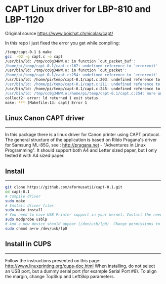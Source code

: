 # CAPT Linux driver for LBP-810 and LBP-1120

Original source https://www.boichat.ch/nicolas/capt/

In this repo I just fixed the error you get while compiling:
```sh
/temp/capt-0.1 $ make
gcc  -O2 -g capt.c -o capt
/usr/bin/ld: /tmp/cc0g34NW.o: in function `out_packet_buf':
/home/pi/temp/capt-0.1/capt.c:167: undefined reference to `errorexit'
/usr/bin/ld: /tmp/cc0g34NW.o: in function `out_packet':
/home/pi/temp/capt-0.1/capt.c:254: undefined reference to `errorexit'
/usr/bin/ld: /home/pi/temp/capt-0.1/capt.c:203: undefined reference to `errorexit'
/usr/bin/ld: /home/pi/temp/capt-0.1/capt.c:211: undefined reference to `errorexit'
/usr/bin/ld: /home/pi/temp/capt-0.1/capt.c:245: undefined reference to `errorexit'
/usr/bin/ld: /tmp/cc0g34NW.o:/home/pi/temp/capt-0.1/capt.c:254: more undefined references to `errorexit' follow
collect2: error: ld returned 1 exit status
make: *** [Makefile:13: capt] Error 1
```


## Linux Canon CAPT driver
-----------------------
In this package there is a linux driver for Canon printer using CAPT protocol.
The general structure of the application is based on Rildo Pragana's driver for Samsung ML-85G, see : http://pragana.net - "Adventures in Linux Programming".
It should support both A4 and Letter sized paper, but I only tested it with A4 sized paper.

## Install
-------
```sh
git clone https://github.com/aformusatii/capt-0.1.git
cd capt-0.1
# Compile driver
sudo make
# Install driver files
sudo make install
# You need to have USB Printer support in your kernel. Install the needed module via
sudo modprobe usblp
# And a new device should appear (/dev/usb/lp0). Change permissions to give access to the printer to users (this is also needed for CUPS to work.)
sudo chmod a+rw /dev/usb/lp0
```

## Install in CUPS
---------------

Follow the instructions presented on this page: http://www.linuxprinting.org/cups-doc.html
When installing, do not select an USB port, but a dummy serial port (for example Serial Port #8).
To align the margin, change TopSkip and LeftSkip parameters.
